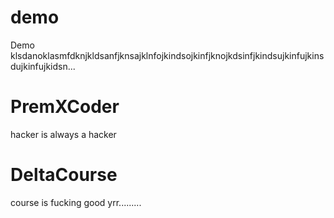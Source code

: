 # demo
Demo klsdanoklasmfdknjkldsanfjknsajklnfojkindsojkinfjknojkdsinfjkindsujkinfujkinsdujkinfujkidsn...

# PremXCoder
 
 hacker is always a hacker

 # DeltaCourse

 course is fucking good yrr.........